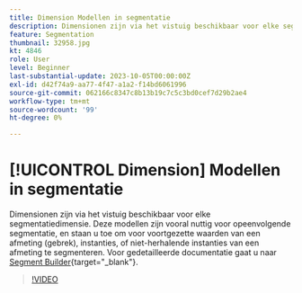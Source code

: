 ```yaml
---
title: Dimension Modellen in segmentatie
description: Dimensionen zijn via het vistuig beschikbaar voor elke segmentatiedimensie. Deze modellen zijn vooral nuttig voor opeenvolgende segmentatie, en staan u toe om voor voortgezette waarden van een afmeting (gebrek), instanties, of niet-herhalende instanties van een afmeting te segmenteren.
feature: Segmentation
thumbnail: 32958.jpg
kt: 4846
role: User
level: Beginner
last-substantial-update: 2023-10-05T00:00:00Z
exl-id: d42f74a9-aa77-4f47-a1a2-f14bd6061996
source-git-commit: 062166c8347c8b13b19c7c5c3bd0cef7d29b2ae4
workflow-type: tm+mt
source-wordcount: '99'
ht-degree: 0%

---
```


# [!UICONTROL Dimension] Modellen in segmentatie

Dimensionen zijn via het vistuig beschikbaar voor elke segmentatiedimensie. Deze modellen zijn vooral nuttig voor opeenvolgende segmentatie, en staan u toe om voor voortgezette waarden van een afmeting (gebrek), instanties, of niet-herhalende instanties van een afmeting te segmenteren. Voor gedetailleerde documentatie gaat u naar [Segment Builder](https://experienceleague.adobe.com/docs/analytics/components/segmentation/segmentation-workflow/seg-build.html?lang=nl-NL){target="_blank"}.

>[!VIDEO](https://video.tv.adobe.com/v/3430062/?quality=12&learn=on&captions=dut)
